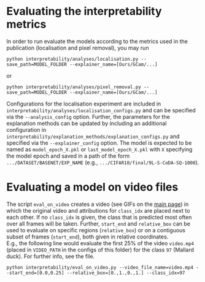 # Evaluating the interpretability metrics
In order to run evaluate the models according to the metrics used in the publication (localisation and pixel removal),
you may run 
```
python interpretability/analyses/localisation.py --save_path=MODEL_FOLDER --explainer_name=[Ours/GCam/...]
```
or
```
python interpretability/analyses/pixel_removal.py --save_path=MODEL_FOLDER --explainer_name=[Ours/GCam/...]
```

Configurations for the localisation experiment are included in `interpretability/analyses/localisation_configs.py`
and can be specified via the `--analysis_config` option. Further, the parameters for the explanation methods
can be updated by including an additional configuration in `interpretability/explanation_methods/explanation_configs.py`
and specified via the `--explainer_config` option. 
The model is expected to be named as `model_epoch_X.pkl` or `last_model_epoch_X.pkl` with `X` specifying the model epoch 
and saved in a path of the form `.../DATASET/BASENET/EXP_NAME` (e.g., `.../CIFAR10/final/9L-S-CoDA-SQ-1000`).

# Evaluating a model on video files
The script ``eval_on_video`` creates a video (see GIFs on the [main page](https://github.com/moboehle/CoDA-Nets#evaluated-on-videos)) in which the original video and 
attributions for `class_idx` are placed next to each other.
If no `class_idx` is given, the class that is predicted most often over all frames will be taken.
Further, `start_end` and `relative_box` can be used to evaluate on specific regions (`relative_box`) or 
on a contiguous subset of frames (`start_end`), both given in relative coordinates.  
E.g., the following line would evaluate the first 25% of the video `video.mp4` (placed in `VIDEO_PATH` in the configs of this folder)
for the class `97` (Mallard duck). For further info, see the file.

```
python interpretability/eval_on_video.py --video_file_name=video.mp4 --start_end=[0.0,0.25] --relative_box=[0.,1.,0.,1.] --class_idx=97
```
